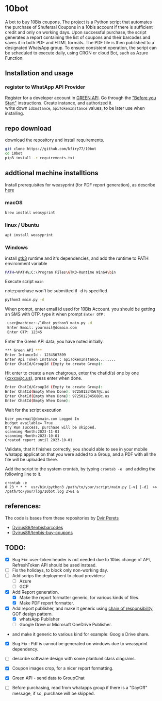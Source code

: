 # 10bot

A bot to buy 10Bis coupons.
The project is a Python script that automates the purchase of Shufersal Coupons in a 10bis account if there is sufficient credit and only on working days. Upon successful purchase, the script generates a report containing the list of coupons and their barcodes and saves it in both PDF and HTML formats. The PDF file is then published to a designated WhatsApp group. 
To ensure consistent operation, the script can be scheduled to execute daily, using CRON or cloud Bot, such as Azure Function. 

## Installation and usage
### register to WhatApp API Provider
Register for a developer account in [GREEN API](https://green-api.com/).
Go through the ["Before you Start"](https://green-api.com/en/docs/before-start/) instructions.
Create instance, and authorized it.  
write down  ```idInstance```,  ```apiTokenInstance``` values, to be later use when installing.

## repo download
download the repository and install requirements.

```sh
git clone https://github.com/kfiry77/10bot
cd 10bot
pip3 install -r requirements.txt
```
## addtional machine installtions 
Install prerequisites for weasyprint (for PDF report generation), as describe  [here](https://doc.courtbouillon.org/weasyprint/stable/first_steps.html)
### macOS
```sh
brew install weasyprint
```
### linux / Ubuntu 
```sh
apt install weasyprint
```
### Windows
 install [gtk3](https://github.com/tschoonj/GTK-for-Windows-Runtime-Environment-Installer/releases) runtime and it's dependencies, and add the runtime to PATH environment variable
```sh
PATH=%PATH%;C:\Program Files\GTK3-Runtime Win64\bin
```

Execute script ```main``` 

note:purchase won't be submitted if -d is specified. 
```sh
python3 main.py -d 
```

When prompt, enter email id used for 10Bis Account. you should be getting an SMS with OTP. type it
when prompt ```Enter OTP:```

```sh
 user@machine:~/10bot python3 main.py -d 
 Enter Email: yourmail@domain.com
 Enter OTP: 12345
```

Enter the Green API data, you have noted initially. 

```sh
*** Green API ***
Enter IntanceId : 1234567899 
Enter Api Token Instance : apiTokenInstance........
Enter ChatId/GroupId (Empty to create Group):
```

Hit enter to create a new chatgroup, enter the chatId(s) one by one (xxxxx@c.us), press enter when done.  
```sh
Enter ChatId/GroupId (Empty to create Group):
Enter ChatId(Empty When Done): 972501234567@c.us
Enter ChatId(Empty When Done): 972501234568@c.us
Enter ChatId(Empty When Done):
```

Wait for the script execution
```
User yourmail@domain.com Logged In
budget available= True
Dry Run success, purchase will be skipped.
scanning Month:2023-11-01
scanning Month:2023-10-01
Created report until 2023-10-01
```
Validate, that it finishes correctly, you should able to see in your mobile whatapp application that you were added to a Group, and a PDF with all the file will be uploaded there. 

Add the script to the system crontab, by typing ```crontab -e ``` and adding the following line to it.   
```
crontab -e
0 23 * * *  usr/bin/python3 /path/to/your/script/main.py [-v] [-d]  >> /path/to/your/log/10bot.log 2>&1 &
```

## references:

The code is bases from these repositories by [Dvir Perets](https://github.com/Dvirus89)
- [Dvirus89/tenbisbarcodes](https://github.com/Dvirus89/tenbisbarcodes)
- [Dvirus89/tenbis-buy-coupons](https://github.com/Dvirus89/tenbis-buy-coupons)

## TODO:  
- [x] Bug Fix: user-token header is not needed due to 10bis change of API, RefreshToken API should be used instead.  
- [ ] Fix the holidays, to block only non-working day. 
- [ ] Add scrips the deployment to cloud providers:
  - [ ] Azure 
  - [ ] GCP
- [x] Add Report generation.
  - [x] Make the report formatter generic, for various kinds of files.
  - [x] Make PDF report formatter. 
- [x] Add report publisher, and make it generic using [chain of responsibility](https://en.wikipedia.org/wiki/Chain-of-responsibility_pattern)
       GOF design pattern. 
  - [x] whatsApp Publisher
  - [ ] Google Drive or Microsoft OneDrive Publisher. 
- and make it generic to various kind for example: Google Drive share.
- [x] Bug Fix : Pdf is cannot be generated on windows due to weasyprint dependency.
- [ ] describe software design with some plantuml class diagrams.
- [x] Coupon images crop, for a nicer report formatting.
- [x] Green API - send data to GroupChat 
- [ ] Before purchasing, read from whatapps group if there is a "DayOff" message, if so, purchase will be skipped.


